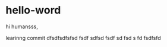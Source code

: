 # hello-word
  
  
   hi humansss,
   
   learinng commit
dfsdfsdfsfsd
fsdf
sdfsd
fsdf
sd
fsd
s
fd
fsdfsfd
